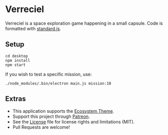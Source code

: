 # Verreciel

Verreciel is a space exploration game happening in a small capsule.
Code is formatted with [standard.js](https://standardjs.com/).

## Setup

```
cd desktop
npm install
npm start
```

If you wish to test a specific mission, use:

```
./node_modules/.bin/electron main.js mission:10 
```

## Extras

- This application supports the [Ecosystem Theme](https://github.com/hundredrabbits/Themes).
- Support this project through [Patreon](https://patreon.com/hundredrabbits).
- See the [License](LICENSE.md) file for license rights and limitations (MIT).
- Pull Requests are welcome!
